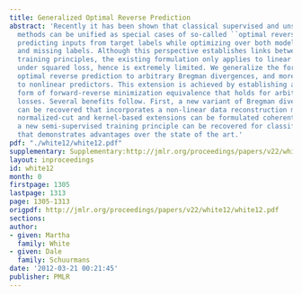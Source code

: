 ```yaml
---
title: Generalized Optimal Reverse Prediction
abstract: 'Recently it has been shown that classical supervised and unsupervised training
  methods can be unified as special cases of so-called ``optimal reverse prediction":
  predicting inputs from target labels while optimizing over both model parameters
  and missing labels. Although this perspective establishes links between classical
  training principles, the existing formulation only applies to linear predictors
  under squared loss, hence is extremely limited. We generalize the formulation of
  optimal reverse prediction to arbitrary Bregman divergences, and more importantly
  to nonlinear predictors. This extension is achieved by establishing a new, generalized
  form of forward-reverse minimization equivalence that holds for arbitrary matching
  losses. Several benefits follow. First, a new variant of Bregman divergence clustering
  can be recovered that incorporates a non-linear data reconstruction model. Second,
  normalized-cut and kernel-based extensions can be formulated coherently. Finally,
  a new semi-supervised training principle can be recovered for classification problems
  that demonstrates advantages over the state of the art.'
pdf: "./white12/white12.pdf"
supplementary: Supplementary:http://jmlr.org/proceedings/papers/v22/white12/white12Supple.pdf
layout: inproceedings
id: white12
month: 0
firstpage: 1305
lastpage: 1313
page: 1305-1313
origpdf: http://jmlr.org/proceedings/papers/v22/white12/white12.pdf
sections: 
author:
- given: Martha
  family: White
- given: Dale
  family: Schuurmans
date: '2012-03-21 00:21:45'
publisher: PMLR
---
```

